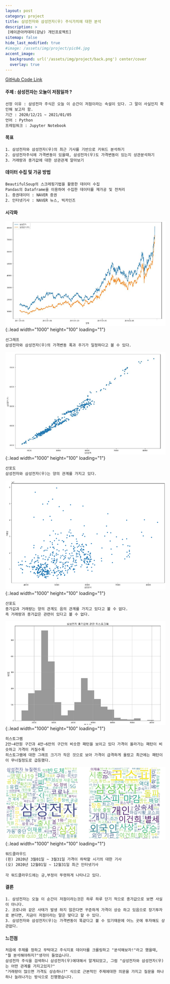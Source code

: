 ```yaml
---
layout: post
category: project
title: 삼성전자와 삼성전자(우) 주식가치에 대한 분석
description: >
 [에이콘아카데미(강남) 개인프로젝트]
sitemap: false
hide_last_modified: true
#image: /assets/img/project/pic04.jpg
accent_image: 
  background: url('/assets/img/project/back.png') center/cover
  overlay: true
---
```

[GitHub Code Link](https://github.com/Kmingx/Acorn-Academy/tree/main/project/01.%EA%B0%9C%EC%9D%B8%ED%94%84%EB%A1%9C%EC%A0%9D%ED%8A%B8)
#### 주제 : 삼성전자는 오늘이 저점일까 ?
    선정 이유 : 삼성전자 주식은 오늘 이 순간이 저점이라는 속설이 있다. 그 말이 사실인지 확인해 보고자 함.
    기간 : 2020/12/21 ~ 2021/01/05
    언어 : Python
    프레임워크 : Jupyter Notebook

#### 목표 
    1. 삼성전자와 삼성전자(우)의 최근 기사를 기반으로 키워드 분석하기
    2. 삼성전자주식에 가격변동이 있을때, 삼성전자(우)도 가격변동이 있는지 상관분석하기
    3. 거래량과 종가값에 대한 상관관계 알아보기

#### 데이터 수집 및 가공 방법
    BeautifulSoup의 스크레핑기법을 활용한 데이터 수집
    Pandas의 Dataframe을 이용하여 수집한 데이터를 재가공 및 전처리
    1. 증권데이터 : NAVER 증권
    2. 인터넷기사 : NAVER 뉴스, 빅카인즈

#### 시각화
![Full-width image](/assets/img/project/pic04.jpg){:.lead width="1000" height="100" loading="1"}

    선그래프
    삼성전자와 삼성전자(우)의 가격변동 폭과 주기가 일정하다고 볼 수 있다.

![Full-width image](/assets/img/project/pic04-1.jpg){:.lead width="1000" height="100" loading="1"}

    산포도
    삼성전자와 삼성전자(우)는 양의 관계를 가지고 있다.

![Full-width image](/assets/img/project/23.png){:.lead width="1000" height="100" loading="1"}

    산포도
    종가값과 거래량는 양의 관계도 음의 관계를 가지고 있다고 볼 수 없다.
    즉 거래량과 종가값은 관련이 있다고 볼 수 없다.

![Full-width image](/assets/img/project/pic05.jpg){:.lead width="1000" height="100" loading="1"}

    히스토그램
    2만~4만원 구간과 4만~6만의 구간의 비슷한 패턴을 보이고 있다 가격이 올라가는 패턴이 비슷하고 가격이 커질수록
    히스토그램에 대한 그래프 크기가 작은 것으로 보아 가격이 급격하게 올랐고 최근에는 패턴이이 무너질정도로 급등했다.

![Full-width image](/assets/img/project/pic06.jpg){:.lead width="1000" height="100" loading="1"}

    워드클라우드
    (왼) 2020년 3월01일 ~ 3월31일 가격이 하락할 시기의 대한 기사
    (오) 2020년 12월01일 ~ 12월31일 최근 인터넷기사

    각 워드클라우드에는 긍,부정이 뚜렷하게 나타나고 있다.

#### 결론
    1. 삼성전자는 오늘 이 순간이 저점이라는것은 하루 하루 단기 적으로 종가값으로 보면 사실이 아니다.
    2. 코로나와 같은 사태가 발생 하지 않은다면 꾸준하게 가격이 상승 하고 있음으로 장기투자로 본다면, 지금이 저점이라는 말은 맞다고 할 수 있다. 
    3. 삼성전자와 삼성전자(우)는 가격변동이 똑같다고 볼 수 있기때문에 어느 곳에 투자해도 상관없다.

#### 느낀점
    처음에 주제를 정하고 무턱대고 주식지표 데이터를 크롤링하고 "분석해보자!"라고 했을때, "뭘 분석해야하지?"생각이 들었습니다. 
    삼성전자 주식을 검색하니 삼성전자(우)에대해서 알게되었고, 그럼 "삼성전자와 삼성전자(우)는 어떤 관계를 가지고있지?"
    "거래량이 많으면 가격도 상승하나?" 식으로 근본적인 주제에대한 의문을 가지고 질문을 하나 하나 늘려나가는 방식으로 진행했습니다.



